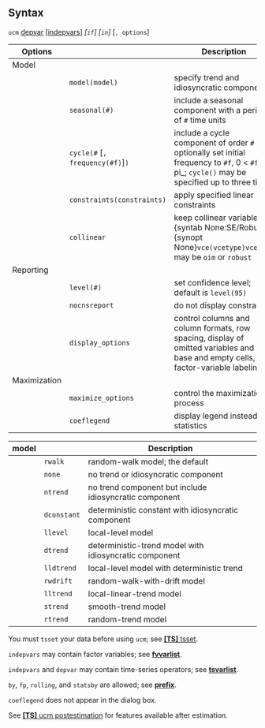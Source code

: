 ## Syntax

`ucm`
[depvar](http://www.stata.com/help.cgi?depvar)
\[[indepvars](http://www.stata.com/help.cgi?indepvars)\]
_\[`if`\] \[`in`\]_ \[`, options`\]

| Options      |                                        | Description                                                                                                                                                                        |
|--------------|----------------------------------------|------------------------------------------------------------------------------------------------------------------------------------------------------------------------------------|
| Model        |                                        |                                                                                                                                                                                    |
|              | `model(model)`                         | specify trend and idiosyncratic components                                                                                                                                         |
|              | `seasonal(#)`                      | include a seasonal component with a period of `#` time units                                                                                                                       |
|              | `cycle(#` \[`, frequency(#f)`\]`)` | include a cycle component of order `#` and optionally set initial frequency to `#f`, <span class="nowrap">0 &lt; `#f` &lt; pi_; `cycle()` may be specified up to three times |
|              | `constraints(constraints)`         | apply specified linear constraints                                                                                                                                                 |
|              | `collinear`                            | keep collinear variables {syntab None:SE/Robust} {synopt None}`vce(vcetype)vcetype` may be `oim` or `robust`                                                                     |
| Reporting    |                                        |                                                                                                                                                                                    |
|              | `level(#)`                             | set confidence level; default is `level(95)`                                                                                                                                       |
|              | `nocnsreport`                          | do not display constraints                                                                                                                                                         |
|              | `display_options`                      | control columns and column formats, row spacing, display of omitted variables and base and empty cells, and factor-variable labeling                                               |
| Maximization |                                        |                                                                                                                                                                                    |
|              | `maximize_options`                     | control the maximization process                                                                                                                                                   |
|              | `coeflegend`                           | display legend instead of statistics                                                                                                                                               |

| model |             | Description                                            |
|-------|-------------|--------------------------------------------------------|
|       | `rwalk`     | random-walk model; the default                         |
|       | `none`      | no trend or idiosyncratic component                    |
|       | `ntrend`    | no trend component but include idiosyncratic component |
|       | `dconstant` | deterministic constant with idiosyncratic component    |
|       | `llevel`    | local-level model                                      |
|       | `dtrend`    | deterministic-trend model with idiosyncratic component |
|       | `lldtrend`  | local-level model with deterministic trend             |
|       | `rwdrift`   | random-walk-with-drift model                           |
|       | `lltrend`   | local-linear-trend model                               |
|       | `strend`    | smooth-trend model                                     |
|       | `rtrend`    | random-trend model                                     |

You must `tsset` your data before using `ucm`; see
[<strong>[TS]</strong> tsset](http://www.stata.com/help.cgi?tsset).

`indepvars` may contain factor variables; see
[<strong>fvvarlist</strong>](http://www.stata.com/help.cgi?fvvarlist).

`indepvars` and `depvar` may contain time-series operators; see
[<strong>tsvarlist</strong>](http://www.stata.com/help.cgi?tsvarlist).

`by`, `fp`, `rolling`, and `statsby` are allowed; see
[<strong>prefix</strong>](http://www.stata.com/help.cgi?prefix).

`coeflegend` does not appear in the dialog box.

See
[<strong>[TS]</strong> ucm postestimation](http://www.stata.com/help.cgi?ucm_postestimation)
for features available after estimation.
